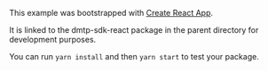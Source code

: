 This example was bootstrapped with [Create React App](https://github.com/facebook/create-react-app).

It is linked to the dmtp-sdk-react package in the parent directory for development purposes.

You can run `yarn install` and then `yarn start` to test your package.
